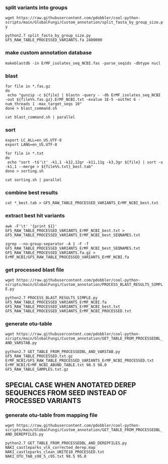 
### split variants into groups

`wget https://raw.githubusercontent.com/pdobbler/cool-python-scripts/main/GlobalFungi/Custom_annotation/split_fasta_by_group_size.py`

`python2.7 split_fasta_by_group_size.py GF5_RAW_TABLE_PROCESSED_VARIANTS.fa 2400000`


### make custom annotation database

`makeblastdb -in ErMF_isolates_seq_NCBI.fas -parse_seqids -dbtype nucl`


### blast

```
for file in *.fas.gz
do  
 echo "gunzip -c ${file} | blastn -query - -db ErMF_isolates_seq_NCBI -out ${file%%.fas.gz}.ErMF_NCBI.txt -evalue 1E-5 -outfmt 6 -num_threads 1 -max_target_seqs 10"
done > blast_command.sh
```

`cat blast_command.sh | parallel`


### sort

```
export LC_ALL=en_US.UTF-8
export LANG=en_US.UTF-8
```

```
for file in *.txt
do  
 echo "sort -t$'\t' -k1,1 -k12,12gr -k11,11g -k3,3gr ${file} | sort -u -k1,1 --merge > ${file%%.txt}_best.tab"
done > sorting.sh
```

`cat sorting.sh | parallel`


### combine best results

`cat *_best.tab > GF5_RAW_TABLE_PROCESSED_VARIANTS_ErMF_NCBI_best.txt`


### extract best hit variants


`awk -F'\t' '{print $1}' GF5_RAW_TABLE_PROCESSED_VARIANTS_ErMF_NCBI_best.txt > GF5_RAW_TABLE_PROCESSED_VARIANTS_ErMF_NCBI_best_SEQNAMES.txt`

`zgrep --no-group-separator -A 1 -F -f GF5_RAW_TABLE_PROCESSED_VARIANTS_ErMF_NCBI_best_SEQNAMES.txt GF5_RAW_TABLE_PROCESSED_VARIANTS.fa.gz > ErMF_NCBI/GF5_RAW_TABLE_PROCESSED_VARIANTS_ErMF_NCBI.fa`

### get processed blast file

`wget https://raw.githubusercontent.com/pdobbler/cool-python-scripts/main/GlobalFungi/Custom_annotation/PROCESS_BLAST_RESULTS_SIMPLE.py`

`python2.7 PROCESS_BLAST_RESULTS_SIMPLE.py GF5_RAW_TABLE_PROCESSED_VARIANTS_ErMF_NCBI.fa GF5_RAW_TABLE_PROCESSED_VARIANTS_ErMF_NCBI_best.txt GF5_RAW_TABLE_PROCESSED_VARIANTS_ErMF_NCBI_PROCESSED.txt`


### generate otu-table

`wget https://raw.githubusercontent.com/pdobbler/cool-python-scripts/main/GlobalFungi/Custom_annotation/GET_TABLE_FROM_PROCESSEDBL_AND_VARSTAB.py`

`python2.7 GET_TABLE_FROM_PROCESSEDBL_AND_VARSTAB.py GF5_RAW_TABLE_PROCESSED.txt.gz ErMF_NCBI/GF5_RAW_TABLE_PROCESSED_VARIANTS_ErMF_NCBI_PROCESSED.txt ErMF_NCBI/ErMF_NCBI_ABUND_TABLE.txt 98.5 98.0 GF5_RAW_TABLE_SAMPLES.txt.gz`



## SPECIAL CASE WHEN ANOTATED DEREP SEQUENCES FROM SEED INSTEAD OF PROCESSED VARIANTS 
### generate otu-table from mapping file

`wget https://raw.githubusercontent.com/pdobbler/cool-python-scripts/main/GlobalFungi/Custom_annotation/GET_TABLE_FROM_PROCESSEDBL_AND_DEREPFILES.py`

`python2.7 GET_TABLE_FROM_PROCESSEDBL_AND_DEREPFILES.py NAKI_castleparks_vlk_corrected_derep.map NAKI_castleparks_clean_UNITE10_PROCESSED.txt NAKI_OTU_TAB_s98_5_c95.txt 98.5 95.0`

